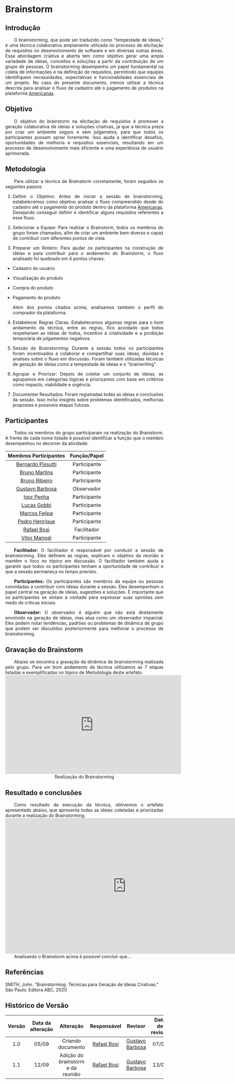 # Brainstorm			

## Introdução

<div align="justify">
&emsp;&emsp;O brainstorming, que pode ser traduzido como "tempestade de ideias," é uma técnica colaborativa amplamente utilizada no processo de elicitação de requisitos no desenvolvimento de software e em diversas outras áreas. Essa abordagem criativa e aberta tem como objetivo gerar uma ampla variedade de ideias, conceitos e soluções a partir da contribuição de um grupo de pessoas. O brainstorming desempenha um papel fundamental na coleta de informações e na definição de requisitos, permitindo que equipes identifiquem necessidades, expectativas e funcionalidades essenciais de um projeto. No caso do presente documento, iremos utilizar a técnica descrita para analisar o fluxo de cadastro até o pagamento de produtos na plataforma <a href="https://www.americanas.com.br/?spa=true">Americanas</a>.
</div>

## Objetivo

<div align="justify">
&emsp;&emsp;O objetivo do brainstorm na elicitação de requisitos é promover a geração colaborativa de ideias e soluções criativas, já que a técnica preza por criar um ambiente seguro e sem julgametos, para que todos os participantes possam opnar livremente. Isso ajuda a identificar desafios, oportunidades de melhoria e requisitos essenciais, resultando em um processo de desenvolvimento mais eficiente e uma experiência de usuário aprimorada.
</div>

## Metodologia

<div align="justify">
&emsp;&emsp;Para utilizar a técnica de Brainstorm corretamente, foram seguidos os seguintes passos:

1. Definir o Objetivo:
Antes de iniciar a sessão de brainstorming, estabelecemos como objetivo analisar o fluxo compreendido desde do cadastro até o pagamento do produto dentro da plataforma <a href="https://www.americanas.com.br/?spa=true">Americanas</a>. Desejando conseguir definir e identificar alguns requisitos referentes a esse fluxo.

2. Selecionar a Equipe:
Para realizar o Brainstorm, todos os membros do grupo foram chamados, afim de criar um ambiente bem diverso e capaz de contribuir com diferentes pontos de vista.

3. Preparar um Roteiro: Para ajudar os participantes na construção de ideias e para contribuir para o andamento do Brainstorm, o fluxo analisado foi quebrado em 4 pontos chaves:
- Cadastro do usuário
- Visualização do produto
- Compra do produto
- Pagamento do produto

    Além dos pontos citados acima, analisamos também o perfil do comprador da plataforma.

4. Estabelecer Regras Claras: Estabelecemos algumas regras para o bom andamento da técnica, entre as regras, fico acordado que todos respeitariam as ideias de todos, incentivo à criatividade e a proibição temporária de julgamentos negativos. 

5. Sessão de Brainstorming: Durante a sessão todos os participantes foram incentivados a colaborar e compartilhar suas ideias, dúvidas e analises sobre o fluxo em discussão. Foram também utilizadas técnicas de geração de ideias como a tempestade de ideias e o "brainwriting".

6. Agrupar e Priorizar:
Depois de coletar um conjunto de ideias, as agrupamos em categorias lógicas e priorizamos com base em critérios como impacto, viabilidade e urgência.

7. Documentar Resultados:
Foram registradas todas as ideias e conclusões da sessão. Isso inclui insights sobre problemas identificados, melhorias propostas e possíveis etapas futuras.

</div>

## Participantes

<div align="justify">
&emsp;&emsp;Todos os membros do grupo participaram na realização do Brainstorm. A frente de cada nome listado é possível identificar a função que o membro desempenhou no decorrer da atividade: 

| Membros Participantes | Função/Papel |
| :-------------------: | :----------: |
| [Bernardo Pissutti](https://github.com/berssutti) | Participante | 
| [Bruno Martins](https://github.com/gitbmvb) | Participante |
| [Bruno Ribeiro](https://github.com/BrunoRiibeiro) | Participante |
| [Gustavo Barbosa](https://github.com/brbsg) | Observador |
| [Igor Penha](https://github.com/igorpenhaa) | Participante |
| [Lucas Gobbi](https://github.com/LucasBergholz) | Participante |
| [Marcos Felipe](https://github.com/Marofelipe) | Participante |
| [Pedro Henrique](https://github.com/PedroHenrique2077) | Participante | 
| [Rafael Bosi](https://github.com/StrangeUnit28) | Facilitador |
| [Vitor Manoel](https://github.com/vitormanoel17) | Participante |

&emsp;&emsp;**Facilitador:** O facilitador é responsável por conduzir a sessão de brainstorming. Eles definem as regras, explicam o objetivo da reunião e mantêm o foco no tópico em discussão. O facilitador também ajuda a garantir que todos os participantes tenham a oportunidade de contribuir e que a sessão permaneça no tempo previsto.

&emsp;&emsp;**Participantes:** Os participantes são membros da equipe ou pessoas convidadas a contribuir com ideias durante a sessão. Eles desempenham o papel central na geração de ideias, sugestões e soluções. É importante que os participantes se sintam à vontade para expressar suas opiniões sem medo de críticas iniciais.

&emsp;&emsp;**Observador:** O observador é alguém que não está diretamente envolvido na geração de ideias, mas atua como um observador imparcial. Eles podem notar tendências, padrões ou problemas de dinâmica de grupo que podem ser discutidos posteriormente para melhorar o processo de brainstorming.
</div>

## Gravação do Brainstorm

<div align= "justify">
&emsp;&emsp;Abaixo se encontra a gravação da dinâmica de brainstorming realizada pelo grupo. Para um bom andamento da técnica utilizamos as 7 etapas listadas e exemplificadas no tópico de Metodologia deste artefato.
</div>

<iframe width="560" height="315" src="https://www.youtube.com/embed/fXS1jrudTMA?si=0SIyGrVSkfas1ulC" title="YouTube video player" frameborder="0" allow="accelerometer; autoplay; clipboard-write; encrypted-media; gyroscope; picture-in-picture; web-share" allowfullscreen></iframe>
<div align="center">Realização do Brainstorming</div>

## Resultado e conclusões

<div align="justify">
&emsp;&emsp;Como resultado da execução da técnica, obtivemos o artefato apresentado abaixo, que apresenta todas as ideias coletadas e priorizadas durante a realização do Brainstorming.
</div>

<iframe width="768" height="432" src="https://miro.com/app/live-embed/uXjVMmMS6TU=/?moveToViewport=-3770,-1392,7485,3479&embedId=754196101178" frameborder="0" scrolling="no" allow="fullscreen; clipboard-read; clipboard-write" allowfullscreen></iframe>

<div align="justify">
&emsp;&emsp;Analisando o Brainstorm acima é possível concluir que...
</div>

## Referências

SMITH, John. "Brainstorming: Técnicas para Geração de Ideias Criativas." São Paulo: Editora ABC, 2020.

##  Histórico de Versão

|  Versão  |   Data da alteração  |   Alteração  |  Responsável  |  Revisor  | Data de revisão |
| :--------: | :--------------------: | :-----------: | :--------------: | :--------: | :-----------------: |
|     1.0     |    05/09      |  Criando documento  |  [Rafael Bosi](https://github.com/StrangeUnit28)   | [Gustavo Barbosa](https://github.com/brbsg)   | 07/09 |
|     1.1     |    12/09      |  Adição do brainstorm e da reunião |  [Rafael Bosi](https://github.com/StrangeUnit28)   | [Gustavo Barbosa](https://github.com/brbsg)   | 13/09 |
